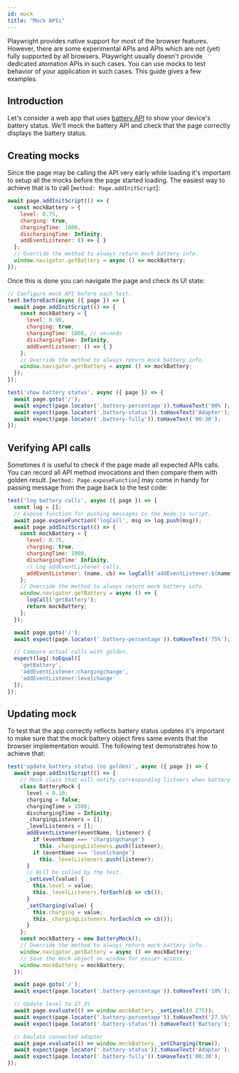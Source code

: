 ```yaml
---
id: mock
title: "Mock APIs"
---
```


Playwright provides native support for most of the browser features. However, there are some experimental APIs
and APIs which are not (yet) fully supported by all browsers. Playwright usually doesn't provide dedicated
atomation APIs in such cases. You can use mocks to test behavior of your application in such cases. This guide
gives a few examples.

## Introduction

Let's consider a web app that uses [battery API](https://developer.mozilla.org/en-US/docs/Web/API/Navigator/getBattery)
to show your device's battery status. We'll mock the battery API and check that the page correctly displays the
battery status.

## Creating mocks

Since the page may be calling the API very early while loading it's important to setup all the mocks before the 
page started loading. The easiest way to achieve that is to call [`method: Page.addInitScript`]:

```js
await page.addInitScript(() => {
  const mockBattery = {
    level: 0.75,
    charging: true,
    chargingTime: 1800,
    dischargingTime: Infinity,
    addEventListener: () => { }
  };
  // Override the method to always return mock battery info.
  window.navigator.getBattery = async () => mockBattery;
});
```

Once this is done you can navigate the page and check its UI state:

```js
// Configure mock API before each test.
test.beforeEach(async ({ page }) => {
  await page.addInitScript(() => {
    const mockBattery = {
      level: 0.90,
      charging: true,
      chargingTime: 1800, // seconds
      dischargingTime: Infinity,
      addEventListener: () => { }
    };
    // Override the method to always return mock battery info.
    window.navigator.getBattery = async () => mockBattery;
  });
});

test('show battery status', async ({ page }) => {
  await page.goto('/');
  await expect(page.locator('.battery-percentage')).toHaveText('90%');
  await expect(page.locator('.battery-status')).toHaveText('Adapter');
  await expect(page.locator('.battery-fully')).toHaveText('00:30');
});

```

## Verifying API calls

Sometimes it is useful to check if the page made all expected APIs calls. You can
record all API method invocations and then compare them with golden result.
[`method: Page.exposeFunction`] may come in handy for passing message from
the page back to the test code:

```js
test('log battery calls', async ({ page }) => {
  const log = [];
  // Expose function for pushing messages to the Node.js script.
  await page.exposeFunction('logCall', msg => log.push(msg));
  await page.addInitScript(() => {
    const mockBattery = {
      level: 0.75,
      charging: true,
      chargingTime: 1800,
      dischargingTime: Infinity,
      // Log addEventListener calls.
      addEventListener: (name, cb) => logCall(`addEventListener:${name}`)
    };
    // Override the method to always return mock battery info.
    window.navigator.getBattery = async () => {
      logCall('getBattery');
      return mockBattery;
    };
  });

  await page.goto('/');
  await expect(page.locator('.battery-percentage')).toHaveText('75%');

  // Compare actual calls with golden.
  expect(log).toEqual([
    'getBattery',
    'addEventListener:chargingchange',
    'addEventListener:levelchange'
  ]);
});
```

## Updating mock

To test that the app correctly reflects battery status updates it's important to
make sure that the mock battery object fires same events that the browser implementation
would. The following test demonstrates how to achieve that:

```js
test('update battery status (no golden)', async ({ page }) => {
  await page.addInitScript(() => {
    // Mock class that will notify corresponding listners when battery status changes.
    class BatteryMock {
      level = 0.10;
      charging = false;
      chargingTime = 1800;
      dischargingTime = Infinity;
      _chargingListeners = [];
      _levelListeners = [];
      addEventListener(eventName, listener) {
        if (eventName === 'chargingchange')
          this._chargingListeners.push(listener);
        if (eventName === 'levelchange')
          this._levelListeners.push(listener);
      }
      // Will be called by the test.
      _setLevel(value) {
        this.level = value;
        this._levelListeners.forEach(cb => cb());
      }
      _setCharging(value) {
        this.charging = value;
        this._chargingListeners.forEach(cb => cb());
      }
    };
    const mockBattery = new BatteryMock();
    // Override the method to always return mock battery info.
    window.navigator.getBattery = async () => mockBattery;
    // Save the mock object on window for easier access.
    window.mockBattery = mockBattery;
  });

  await page.goto('/');
  await expect(page.locator('.battery-percentage')).toHaveText('10%');

  // Update level to 27.5%
  await page.evaluate(() => window.mockBattery._setLevel(0.275));
  await expect(page.locator('.battery-percentage')).toHaveText('27.5%');
  await expect(page.locator('.battery-status')).toHaveText('Battery');

  // Emulate connected adapter
  await page.evaluate(() => window.mockBattery._setCharging(true));
  await expect(page.locator('.battery-status')).toHaveText('Adapter');
  await expect(page.locator('.battery-fully')).toHaveText('00:30');
});
```
